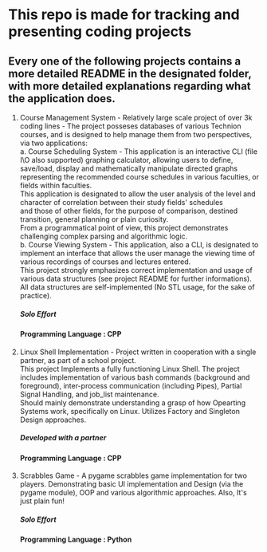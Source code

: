 # This repo is made for tracking and presenting coding projects

## Every one of the following projects contains a more detailed README in the designated folder, with more detailed explanations regarding what the application does. <br />
1. Course Management System - Relatively large scale project of over 3k coding lines - The project posseses databases of various Technion courses, 
   and is designed to help manage them from two perspectives, via two applications: <br />
   a. Course Scheduling System - This application is an interactive CLI (file I\O also supported) graphing calculator, allowing users to define, save/load, display and       mathematically manipulate directed graphs representing the recommended course schedules in various faculties, or fields within faculties. <br />
   This application is designated to allow  the user analysis of the level and character of correlation between their study fields' schedules  <br />
   and those of other fields, for the purpose of comparison, destined transition, general planning or plain curiosity.  <br />
   From a programmatical point of view, this project demonstrates challenging complex parsing and algorithmic logic.  <br />
   b. Course Viewing System - This application, also a CLI, is designated to implement an interface that allows the user manage the viewing time of various recordings of courses and lectures entered. 
   <br />This project strongly emphasizes correct implementation and usage of various data structures (see project README for further informations). <br />
   All data structures are self-implemented (No STL usage, for the sake of practice).  <br />
   ##### Solo Effort <br />
   #### Programming Language : CPP  <br />
  
 2. Linux Shell Implementation - Project written in cooperation with a single partner, as part of a school project. <br />
    This project Implements a fully functioning Linux Shell. The project includes implementation of various bash commands (background and foreground), inter-process  communication (including Pipes), Partial Signal Handling, and job_list maintenance.<br />
    Should mainly demonstrate understanding a grasp of how Opearting Systems work,  specifically on Linux.  Utilizes Factory and Singleton Design approaches. <br />
    ##### Developed with a partner <br />
    #### Programming Language : CPP <br />
   
   
3. Scrabbles Game - A pygame scrabbles game implementation for two players. Demonstrating basic UI implementation and Design (via the pygame module), OOP and various algorithmic      approaches. Also, It's just plain fun!  <br />
   ##### Solo Effort <br />
   #### Programming Language : Python  <br />
   
